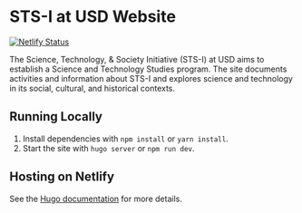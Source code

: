 # STS-I at USD Website

[![Netlify Status](https://api.netlify.com/api/v1/badges/YOUR_BADGE_ID/deploy-status)](https://app.netlify.com/sites/YOUR_SITE_NAME/deploys)

The Science, Technology, & Society Initiative (STS-I) at USD aims to establish a Science and Technology Studies program. The site documents activities and information about STS-I and explores science and technology in its social, cultural, and historical contexts.

## Running Locally

1. Install dependencies with `npm install` or `yarn install`.
2. Start the site with `hugo server` or `npm run dev`.

## Hosting on Netlify

See the [Hugo documentation](https://gohugo.io/hosting-and-deployment/hosting-on-netlify/) for more details.
